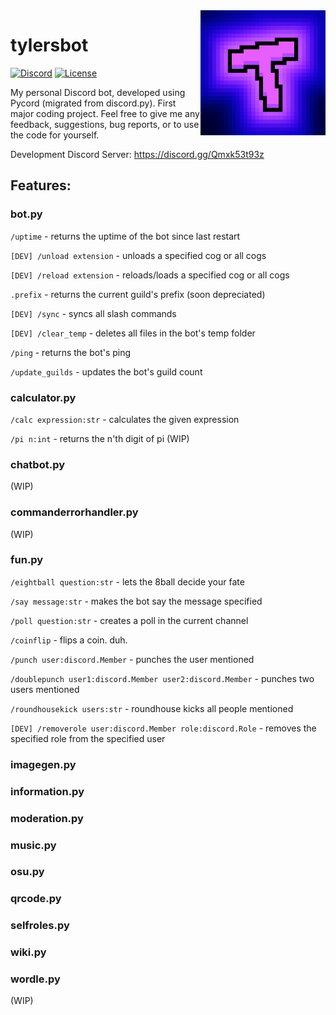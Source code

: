 <img align="right" src="https://raw.githubusercontent.com/tylersfoot/tylersbot/main/assets/icon.png" height="200" width="200">

# tylersbot

[![Discord](https://discordapp.com/api/guilds/962179884627669062/widget.png)]( https://discord.gg/DKpCvsJ4fp)
[![License](https://img.shields.io/badge/license-MIT-green)](LICENSE)

My personal Discord bot, developed using Pycord (migrated from discord.py). First major coding project. Feel free to give me any feedback, suggestions, bug reports, or to use the code for yourself.

Development Discord Server: https://discord.gg/Qmxk53t93z

## Features:
### bot.py
`/uptime` - returns the uptime of the bot since last restart

`[DEV] /unload extension` - unloads a specified cog or all cogs

`[DEV] /reload extension` - reloads/loads a specified cog or all cogs

`.prefix` - returns the current guild's prefix (soon depreciated)

`[DEV] /sync` - syncs all slash commands

`[DEV] /clear_temp` - deletes all files in the bot's temp folder

`/ping` - returns the bot's ping

`/update_guilds` - updates the bot's guild count

### calculator.py
`/calc expression:str` - calculates the given expression

`/pi n:int` - returns the n'th digit of pi (WIP)

### chatbot.py
(WIP)

### commanderrorhandler.py
(WIP)

### fun.py
`/eightball question:str` - lets the 8ball decide your fate

`/say message:str` - makes the bot say the message specified

`/poll question:str` - creates a poll in the current channel

`/coinflip` - flips a coin. duh.

`/punch user:discord.Member` - punches the user mentioned

`/doublepunch user1:discord.Member user2:discord.Member` - punches two users mentioned

`/roundhousekick users:str` - roundhouse kicks all people mentioned

`[DEV] /removerole user:discord.Member role:discord.Role` - removes the specified role from the specified user

### imagegen.py

### information.py

### moderation.py

### music.py

### osu.py

### qrcode.py

### selfroles.py

### wiki.py

### wordle.py
(WIP)

<!-- Read the [Contributing Guide](https://pythondiscord.com/pages/contributing/bot/) on our website if you're interested in helping out. -->
